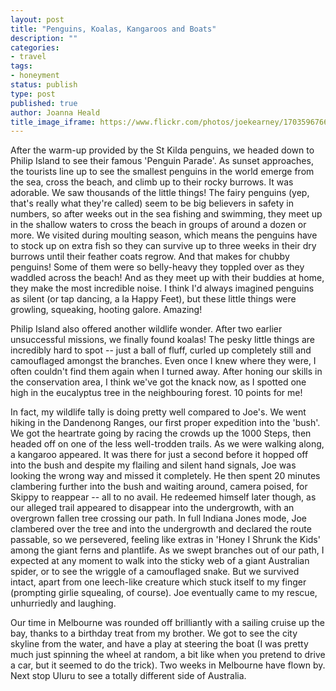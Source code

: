 ```yaml
---
layout: post
title: "Penguins, Koalas, Kangaroos and Boats"
description: ""
categories:
- travel
tags:
- honeyment
status: publish
type: post
published: true
author: Joanna Heald
title_image_iframe: https://www.flickr.com/photos/joekearney/17035967668/in/album-72157651625179136/player/
---
```


After the warm-up provided by the St Kilda penguins, we headed down to Philip Island to see their famous 'Penguin Parade'. As sunset approaches, the tourists line up to see the smallest penguins in the world emerge from the sea, cross the beach, and climb up to their rocky burrows. It was adorable. We saw thousands of the little things! The fairy penguins (yep, that's really what they're called) seem to be big believers in safety in numbers, so after weeks out in the sea fishing and swimming, they meet up in the shallow waters to cross the beach in groups of around a dozen or more. We visited during moulting season, which means the penguins have to stock up on extra fish so they can survive up to three weeks in their dry burrows until their feather coats regrow. And that makes for chubby penguins! Some of them were so belly-heavy they toppled over as they waddled across the beach! And as they meet up with their buddies at home, they make the most incredible noise. I think I'd always imagined penguins as silent (or tap dancing, a la Happy Feet), but these little things were growling, squeaking, hooting galore. Amazing! 

Philip Island also offered another wildlife wonder. After two earlier unsuccessful missions, we finally found koalas! The pesky little things are incredibly hard to spot -- just a ball of fluff, curled up completely still and camouflaged amongst the branches. Even once I knew where they were, I often couldn't find them again when I turned away. After honing our skills in the conservation area, I think we've got the knack now, as I spotted one high in the eucalyptus tree in the neighbouring forest. 10 points for me! 

In fact, my wildlife tally is doing pretty well compared to Joe's. We went hiking in the Dandenong Ranges, our first proper expedition into the 'bush'. We got the heartrate going by racing the crowds up the 1000 Steps, then headed off on one of the less well-trodden trails. As we were walking along, a kangaroo appeared. It was there for just a second before it hopped off into the bush and despite my flailing and silent hand signals, Joe was looking the wrong way and missed it completely. He then spent 20 minutes clambering further into the bush and waiting around, camera poised, for Skippy to reappear -- all to no avail. He redeemed himself later though, as our alleged trail appeared to disappear into the undergrowth, with an overgrown fallen tree crossing our path. In full Indiana Jones mode, Joe clambered over the tree and into the undergrowth and declared the route passable, so we persevered, feeling like extras in 'Honey I Shrunk the Kids' among the giant ferns and plantlife. As we swept branches out of our path, I expected at any moment to walk into the sticky web of a giant Australian spider, or to see the wriggle of a camouflaged snake. But we survived intact, apart from one leech-like creature which stuck itself to my finger (prompting girlie squealing, of course). Joe eventually came to my rescue, unhurriedly and laughing.

Our time in Melbourne was rounded off brilliantly with a sailing cruise up the bay, thanks to a birthday treat from my brother. We got to see the city skyline from the water, and have a play at steering the boat (I was pretty much just spinning the wheel at random, a bit like when you pretend to drive a car, but it seemed to do the trick). Two weeks in Melbourne have flown by. Next stop Uluru to see a totally different side of Australia.